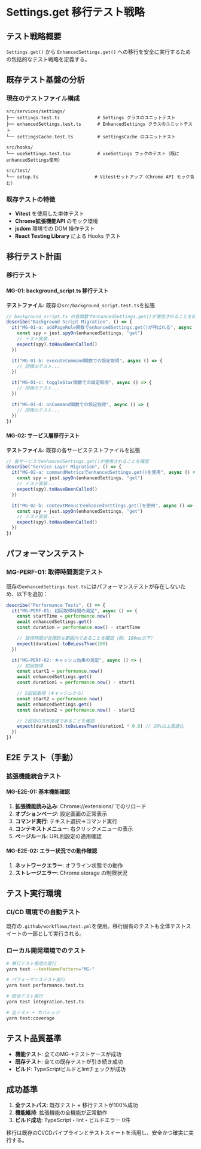 # Settings.get 移行テスト戦略

## テスト戦略概要

`Settings.get()` から `EnhancedSettings.get()` への移行を安全に実行するための包括的なテスト戦略を定義する。

## 既存テスト基盤の分析

### 現在のテストファイル構成

```
src/services/settings/
├── settings.test.ts              # Settings クラスのユニットテスト
├── enhancedSettings.test.ts      # EnhancedSettings クラスのユニットテスト
└── settingsCache.test.ts         # settingsCache のユニットテスト

src/hooks/
└── useSettings.test.tsx          # useSettings フックのテスト（既にenhancedSettings使用）

src/test/
└── setup.ts                     # Vitestセットアップ（Chrome API モック含む）
```

### 既存テストの特徴

- **Vitest** を使用した単体テスト
- **Chrome拡張機能API** のモック環境
- **jsdom** 環境での DOM 操作テスト
- **React Testing Library** による Hooks テスト

## 移行テスト計画

### 移行テスト

#### MG-01: background_script.ts 移行テスト

**テストファイル**: 既存の`src/background_script.test.ts`を拡張

```typescript
// background_script.ts の各関数でenhancedSettings.get()が使用されることを確認
describe("Background Script Migration", () => {
  it("MG-01-a: addPageRule関数でenhancedSettings.get()が呼ばれる", async () => {
    const spy = jest.spyOn(enhancedSettings, "get")
    // テスト実装...
    expect(spy).toHaveBeenCalled()
  })

  it("MG-01-b: executeCommand関数での設定取得", async () => {
    // 同様のテスト...
  })

  it("MG-01-c: toggleStar関数での設定取得", async () => {
    // 同様のテスト...
  })

  it("MG-01-d: onCommand関数での設定取得", async () => {
    // 同様のテスト...
  })
})
```

#### MG-02: サービス層移行テスト

**テストファイル**: 既存の各サービステストファイルを拡張

```typescript
// 各サービスでenhancedSettings.get()が使用されることを確認
describe("Service Layer Migration", () => {
  it("MG-02-a: commandMetricsでenhancedSettings.get()を使用", async () => {
    const spy = jest.spyOn(enhancedSettings, "get")
    // テスト実装...
    expect(spy).toHaveBeenCalled()
  })

  it("MG-02-b: contextMenusでenhancedSettings.get()を使用", async () => {
    const spy = jest.spyOn(enhancedSettings, "get")
    // テスト実装...
    expect(spy).toHaveBeenCalled()
  })
})
```

## パフォーマンステスト

### MG-PERF-01: 取得時間測定テスト

既存の`enhancedSettings.test.ts`にはパフォーマンステストが存在しないため、以下を追加：

```typescript
describe("Performance Tests", () => {
  it("MG-PERF-01: 初回取得時間の測定", async () => {
    const startTime = performance.now()
    await enhancedSettings.get()
    const duration = performance.now() - startTime

    // 取得時間が合理的な範囲内であることを確認（例: 100ms以下）
    expect(duration).toBeLessThan(100)
  })

  it("MG-PERF-02: キャッシュ効果の測定", async () => {
    // 初回取得
    const start1 = performance.now()
    await enhancedSettings.get()
    const duration1 = performance.now() - start1

    // 2回目取得（キャッシュから）
    const start2 = performance.now()
    await enhancedSettings.get()
    const duration2 = performance.now() - start2

    // 2回目の方が高速であることを確認
    expect(duration2).toBeLessThan(duration1 * 0.8) // 20%以上高速化
  })
})
```

## E2E テスト（手動）

### 拡張機能統合テスト

#### MG-E2E-01: 基本機能確認

1. **拡張機能読み込み**: Chrome://extensions/ でのリロード
2. **オプションページ**: 設定画面の正常表示
3. **コマンド実行**: テキスト選択→コマンド実行
4. **コンテキストメニュー**: 右クリックメニューの表示
5. **ページルール**: URL別設定の適用確認

#### MG-E2E-02: エラー状況での動作確認

1. **ネットワークエラー**: オフライン状態での動作
2. **ストレージエラー**: Chrome storage の制限状況

## テスト実行環境

### CI/CD 環境での自動テスト

既存の`.github/workflows/test.yml`を使用。移行固有のテストも全体テストスイートの一部として実行される。

### ローカル開発環境でのテスト

```bash
# 移行テスト専用の実行
yarn test --testNamePattern="MG-"

# パフォーマンステスト実行
yarn test performance.test.ts

# 統合テスト実行
yarn test integration.test.ts

# 全テスト + カバレッジ
yarn test:coverage
```

## テスト品質基準

- **機能テスト**: 全てのMG-\*テストケースが成功
- **既存テスト**: 全ての既存テストが引き続き成功
- **ビルド**: TypeScriptビルドとlintチェックが成功

## 成功基準

1. **全テストパス**: 既存テスト + 移行テストが100%成功
2. **機能維持**: 拡張機能の全機能が正常動作
3. **ビルド成功**: TypeScript・lint・ビルドエラー 0件

移行は既存のCI/CDパイプラインとテストスイートを活用し、安全かつ確実に実行する。
